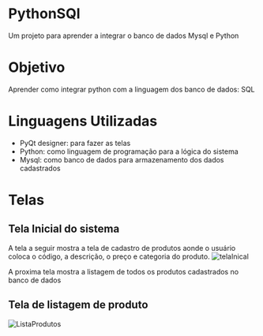 # PythonSQl
Um projeto para aprender a integrar o banco de dados Mysql e Python

# Objetivo
Aprender como integrar python com a linguagem dos banco de dados: SQL

# Linguagens Utilizadas

- PyQt designer: para fazer as telas
- Python: como linguagem de programação para a lógica do sistema
- Mysql: como banco de dados para armazenamento dos dados cadastrados  

# Telas 

## Tela Inicial do sistema

A tela a seguir mostra a tela de cadastro de produtos aonde o usuário coloca o código, a descrição, o preço e categoria do produto.
![telaInical](https://user-images.githubusercontent.com/86581876/174490154-7b057568-3cef-45a1-a7e0-772bce53bfd9.png)

A proxima tela mostra a listagem de todos os produtos cadastrados no banco de dados
## Tela de listagem de produto
![ListaProdutos](https://user-images.githubusercontent.com/86581876/174490218-b05538d8-0428-43e9-9d2d-e180f85a8d86.png)
